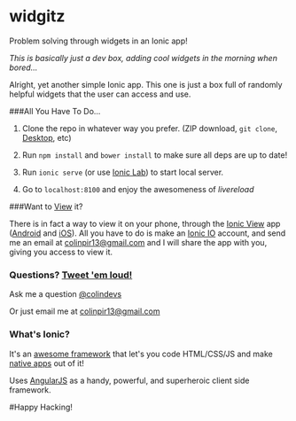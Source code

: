 # widgitz
Problem solving through widgets in an Ionic app!

*This is basically just a dev box, adding cool widgets in the morning when bored...*

Alright, yet another simple Ionic app. This one is just a box full of randomly helpful widgets that the user can access and use.

###All You Have To Do...

1. Clone the repo in whatever way you prefer. (ZIP download, `git clone`, <a href="https://desktop.github.com" target="_blank">Desktop</a>, etc)

2. Run `npm install` and `bower install` to make sure all deps are up to date!

3. Run `ionic serve` (or use <a href="http://lab.ionic.io" target="_blank">Ionic Lab</a>) to start local server.

4. Go to `localhost:8100` and enjoy the awesomeness of *livereload*

###Want to <a href="http://view.ionic.io" target="_blank">View</a> it?

There is in fact a way to view it on your phone, through the <a href="http://view.ionic.io" target="_blank"> Ionic View</a> app (<a href="https://play.google.com/store/apps/details?id=com.ionic.viewapp&hl=en" target="_blank">Android</a> and <a href="https://itunes.apple.com/us/app/ionic-view/id849930087?mt=8" target="_blank">iOS</a>). All you have to do is make an <a href="https://apps.ionic.io/signup" target="_blank">Ionic IO</a> account, and send me an email at <a href="mailto:colinpir13@gmail.com" target="_blank">colinpir13@gmail.com</a> and I will share the app with you, giving you access to view it.

### Questions? <a href="https://twitter.com/colindevs" target="_blank">Tweet 'em loud!</a>

Ask me a question <a href="https://twitter.com/colindevs" target="_blank">@colindevs</a>

Or just email me at <a href="mailto:colinpir13@gmail.com">colinpir13@gmail.com</a>

### What's Ionic?

It's an <a href="ionicframework.com" target="blank">awesome framework</a> that let's you code HTML/CSS/JS and make <a href="http://showcase.ionicframework.com" target="blank">native apps</a> out of it!

Uses <a href="https://angularjs.org">AngularJS</a> as a handy, powerful, and superheroic client side framework.

#Happy Hacking!
